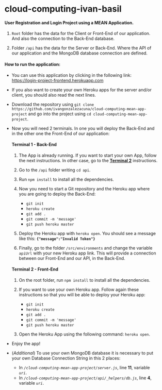 # cloud-computing-ivan-basil

#### User Registration and Login Project using a MEAN Application.

1. `Root` folder has the data for the Client or Front-End of our application. And also the connection to the Back-End database.

2. Folder `/api` has the data for the Server or Back-End. Where the API of our application and the MongoDB database connection are defined.



#### **How to run the application:**

- You can use this application by clicking in the following link: https://login-project-frontend.herokuapp.com

- If you also want to create your own Heroku apps for the server and/or client, you should also read the next lines. 

- Download the repository using `git clone https://github.com/ivangonzalezacuna/cloud-computing-mean-app-project` and go into the project using `cd cloud-computing-mean-app-project`.

- Now you will need 2 terminals. In one you will deploy the Back-End and in the other one the Front-End of our application:

  #### **Terminal 1 - Back-End**
  
    1. The App is already running. If you want to start your own App, follow the next instructions. In other case, go to the [**Terminal 2**](#terminal-2---front-end) instructions.
    2. Go to the `/api` folder writing `cd api`. 
    3. Run `npm install` to install all the dependencies.
    4. Now you need to start a Git repository and the Heroku app where you are going to deploy the Back-End: 
        - `git init`
        - `heroku create`
        - `git add .`
        - `git commit -m 'message'`
        - `git push heroku master`
      
    5. Deploy the Heroku app with `heroku open`. You should see a message like this: **`{"message":"Invalid Token"}`**
    6. Finally, go to the folder `/src/environments` and change the variable `apiUrl` with your new Heroku app link. This will provide a connection between our Front-End and our API, in the Back-End.


  #### **Terminal 2 - Front-End**
  
    1. On the root folder, run `npm install` to install all the dependencies.
    2. If you want to use your own Heroku app. Follow again these instructions so that you will be able to deploy your Heroku app:
        - `git init`
        - `heroku create`
        - `git add .`
        - `git commit -m 'message'`
        - `git push heroku master`
        
    3. Open the Heroku App using the following command: `heroku open`.
    
- Enjoy the app!

- (*_Additional_*) To use your own MongoDB database it is necessary to put your own Database Connection String in this 2 places:
  - In *_`/cloud-computing-mean-app-project/server.js`_*, line **11**, variable *_`uri`_*.
  - In *_`/cloud-computing-mean-app-project/api/_helpers/db.js`_*, line **4**, variable *_`uri`_*.
  
